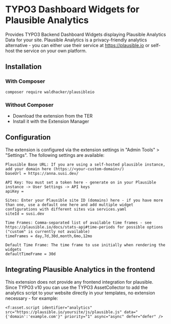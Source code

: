 # TYPO3 Dashboard Widgets for Plausible Analytics

Provides TYPO3 Backend Dashboard Widgets displaying Plausible Analytics Data for your site.
Plausible Analytics is a privacy-friendly analytics alternative - you can either use their
service at https://plausible.io or self-host the service on your own platform.

## Installation

### With Composer

`composer require waldhacker/plausibleio`

### Without Composer

- Download the extension from the TER
- Install it with the Extension Manager

## Configuration

The extension is configured via the extension settings in "Admin Tools" > "Settings".
The following settings are available:

```
Plausible Base URL: If you are using a self-hosted plausible instance, add your domain here (https://<your-custom-domain>/)
baseUrl = https://anna.susi.dev/

API Key: You must set a token here - generate on in your Plausible instance -> User Settings -> API keys
apiKey =

Sites: Enter your Plausible site ID (domains) here - if you have more than one, use a default one here and add multiple widget configurations with different sites via services.yaml
siteId = susi.dev

Time Frames: Comma-separated list of available time frames - see https://plausible.io/docs/stats-api#time-periods for possible options ("custom" is currently not available)
timeFrames = day,7d,30d,month,6mo,12mo

Default Time Frame: The time frame to use initially when rendering the widgets
defaultTimeFrame = 30d
```

## Integrating Plausible Analytics in the frontend

This extension does not provide any frontend integration for plausible. Since TYPO3 v10 you can use the TYPO3 AssetCollector to add the analytics script to your website directly in your templates, no extension necessary - for example:

```
<f:asset.script identifier="analytics" src="https://plausible.io/yoursite/js/plausible.js" data="{'domain':'example.com'}" priority="1" async="async" defer="defer" />
```

